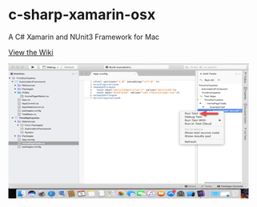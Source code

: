 # c-sharp-xamarin-osx
A C# Xamarin and NUnit3 Framework for Mac

[View the Wiki](https://github.com/kirbycope/c-sharp-xamarin-osx/wiki)

![Screenshot](https://raw.githubusercontent.com/kirbycope/c-sharp-xamarin-osx/master/c-sharp-xamarin-osx.png)
